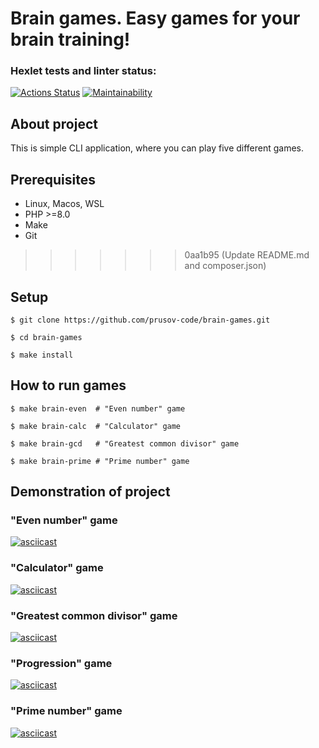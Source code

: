 # Brain games. Easy games for your brain training!
### Hexlet tests and linter status:
[![Actions Status](https://github.com/prusov-code/php-project-45/actions/workflows/hexlet-check.yml/badge.svg)](https://github.com/prusov-code/php-project-45/actions)
[![Maintainability](https://api.codeclimate.com/v1/badges/1b2afde1b74401c86dff/maintainability)](https://codeclimate.com/github/prusov-code/php-project-45/maintainability)
## About project
This is simple CLI application, where you can play five different games.
## Prerequisites
- Linux, Macos, WSL
- PHP >=8.0
- Make
- Git
>>>>>>> 0aa1b95 (Update README.md and composer.json)
## Setup
```
$ git clone https://github.com/prusov-code/brain-games.git  

$ cd brain-games  

$ make install  
```
## How to run games
```
$ make brain-even  # "Even number" game

$ make brain-calc  # "Calculator" game

$ make brain-gcd   # "Greatest common divisor" game

$ make brain-prime # "Prime number" game
```
## Demonstration of project
### "Even number" game
[![asciicast](https://asciinema.org/a/suSeotzNYt2vlprF50vAbscka.svg)](https://asciinema.org/a/suSeotzNYt2vlprF50vAbscka)  
### "Calculator" game
[![asciicast](https://asciinema.org/a/EAGRAGMdDNh2C4wqhucVyuQJQ.svg)](https://asciinema.org/a/EAGRAGMdDNh2C4wqhucVyuQJQ)  
### "Greatest common divisor" game
[![asciicast](https://asciinema.org/a/91VaAnr7m8RfmpTpSIYm8EYh2.svg)](https://asciinema.org/a/91VaAnr7m8RfmpTpSIYm8EYh2)  
### "Progression" game
[![asciicast](https://asciinema.org/a/2mHn4C6nGEOtUv0hKLPoYO9Rl.svg)](https://asciinema.org/a/2mHn4C6nGEOtUv0hKLPoYO9Rl)  
### "Prime number" game
[![asciicast](https://asciinema.org/a/IT8zDcwkPzmxTCtaqMBB25niw.svg)](https://asciinema.org/a/IT8zDcwkPzmxTCtaqMBB25niw)  
